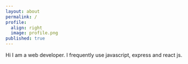 ```yaml
---
layout: about
permalink: /
profile:
  align: right
  image: profile.png
published: true
---
```

Hi I am a web developer. I frequently use javascript, express and react js. 
